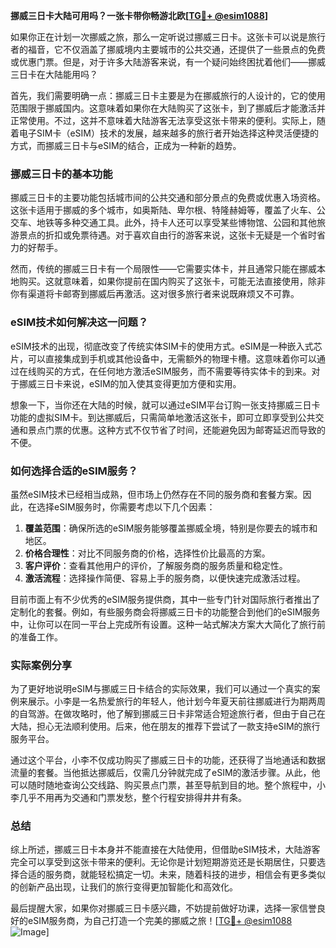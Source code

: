 **挪威三日卡大陆可用吗？一张卡带你畅游北欧[[TG💪+ @esim1088](https://t.me/s/esim1088)]**

如果你正在计划一次挪威之旅，那么一定听说过挪威三日卡。这张卡可以说是旅行者的福音，它不仅涵盖了挪威境内主要城市的公共交通，还提供了一些景点的免费或优惠门票。但是，对于许多大陆游客来说，有一个疑问始终困扰着他们——挪威三日卡在大陆能用吗？

首先，我们需要明确一点：挪威三日卡主要是为在挪威旅行的人设计的，它的使用范围限于挪威国内。这意味着如果你在大陆购买了这张卡，到了挪威后才能激活并正常使用。不过，这并不意味着大陆游客无法享受这张卡带来的便利。实际上，随着电子SIM卡（eSIM）技术的发展，越来越多的旅行者开始选择这种灵活便捷的方式，而挪威三日卡与eSIM的结合，正成为一种新的趋势。

### 挪威三日卡的基本功能

挪威三日卡的主要功能包括城市间的公共交通和部分景点的免费或优惠入场资格。这张卡适用于挪威的多个城市，如奥斯陆、卑尔根、特隆赫姆等，覆盖了火车、公交车、地铁等多种交通工具。此外，持卡人还可以享受某些博物馆、公园和其他旅游景点的折扣或免票待遇。对于喜欢自由行的游客来说，这张卡无疑是一个省时省力的好帮手。

然而，传统的挪威三日卡有一个局限性——它需要实体卡，并且通常只能在挪威本地购买。这就意味着，如果你提前在国内购买了这张卡，可能无法直接使用，除非你有渠道将卡邮寄到挪威后再激活。这对很多旅行者来说既麻烦又不可靠。

### eSIM技术如何解决这一问题？

eSIM技术的出现，彻底改变了传统实体SIM卡的使用方式。eSIM是一种嵌入式芯片，可以直接集成到手机或其他设备中，无需额外的物理卡槽。这意味着你可以通过在线购买的方式，在任何地方激活eSIM服务，而不需要等待实体卡的到来。对于挪威三日卡来说，eSIM的加入使其变得更加方便和实用。

想象一下，当你还在大陆的时候，就可以通过eSIM平台订购一张支持挪威三日卡功能的虚拟SIM卡。到达挪威后，只需简单地激活这张卡，即可立即享受到公共交通和景点门票的优惠。这种方式不仅节省了时间，还能避免因为邮寄延迟而导致的不便。

### 如何选择合适的eSIM服务？

虽然eSIM技术已经相当成熟，但市场上仍然存在不同的服务商和套餐方案。因此，在选择eSIM服务时，你需要考虑以下几个因素：

1. **覆盖范围**：确保所选的eSIM服务能够覆盖挪威全境，特别是你要去的城市和地区。
2. **价格合理性**：对比不同服务商的价格，选择性价比最高的方案。
3. **客户评价**：查看其他用户的评价，了解服务商的服务质量和稳定性。
4. **激活流程**：选择操作简便、容易上手的服务商，以便快速完成激活过程。

目前市面上有不少优秀的eSIM服务提供商，其中一些专门针对国际旅行者推出了定制化的套餐。例如，有些服务商会将挪威三日卡的功能整合到他们的eSIM服务中，让你可以在同一平台上完成所有设置。这种一站式解决方案大大简化了旅行前的准备工作。

### 实际案例分享

为了更好地说明eSIM与挪威三日卡结合的实际效果，我们可以通过一个真实的案例来展示。小李是一名热爱旅行的年轻人，他计划今年夏天前往挪威进行为期两周的自驾游。在做攻略时，他了解到挪威三日卡非常适合短途旅行者，但由于自己在大陆，担心无法顺利使用。后来，他在朋友的推荐下尝试了一款支持eSIM的旅行服务平台。

通过这个平台，小李不仅成功购买了挪威三日卡的功能，还获得了当地通话和数据流量的套餐。当他抵达挪威后，仅需几分钟就完成了eSIM的激活步骤。从此，他可以随时随地查询公交线路、购买景点门票，甚至导航到目的地。整个旅程中，小李几乎不用再为交通和门票发愁，整个行程安排得井井有条。

### 总结

综上所述，挪威三日卡本身并不能直接在大陆使用，但借助eSIM技术，大陆游客完全可以享受到这张卡带来的便利。无论你是计划短期游览还是长期居住，只要选择合适的服务商，就能轻松搞定一切。未来，随着科技的进步，相信会有更多类似的创新产品出现，让我们的旅行变得更加智能化和高效化。

最后提醒大家，如果你对挪威三日卡感兴趣，不妨提前做好功课，选择一家信誉良好的eSIM服务商，为自己打造一个完美的挪威之旅！[[TG💪+ @esim1088](https://t.me/s/esim1088) ![Image](https://i.postimg.cc/4NQfJmqS/Snipaste-2025-05-13-00-14-12.png)]